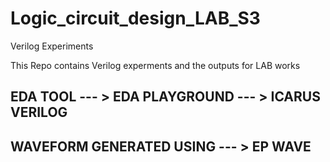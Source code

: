 # Logic_circuit_design_LAB_S3
Verilog Experiments

This Repo contains Verilog experments and the outputs for LAB works 


EDA TOOL --- > EDA PLAYGROUND --- > ICARUS VERILOG <br>
--------------------------------------------------

WAVEFORM GENERATED USING  --- > EP WAVE
---------------------------------------
